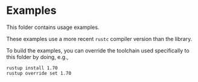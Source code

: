 # Examples

This folder contains usage examples.

These examples use a more recent `rustc` compiler version than the library.

To build the examples, you can override the toolchain used specifically to this folder by doing, e.g.,
```
rustup install 1.70
rustup override set 1.70
```
